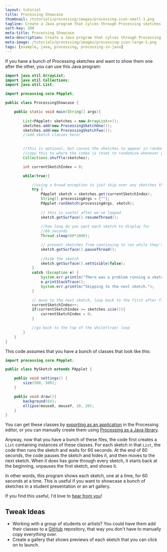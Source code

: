 ```yaml
---
layout: tutorial
title: Processing Showcase
thumbnail: /tutorials/processing/images/processing-icon-small-1.png
tagline: Create a Java program that cylces through Processing sketches.
sort-key: 200
meta-title: Processing Showcase
meta-description: Create a Java program that cylces through Processing sketches.
meta-image: /tutorials/processing/images/processing-icon-large-1.png
tags: [example, java, processing, processing-in-java]
---
```


If you have a bunch of Processing sketches and want to show them one after the other, you can use this Java program:

```java
import java.util.ArrayList;
import java.util.Collections;
import java.util.List;

import processing.core.PApplet;

public class ProcessingShowcase {

	public static void main(String[] args){
		
		List<PApplet> sketches = new ArrayList<>();
		sketches.add(new ProcessingSketchOne());
		sketches.add(new ProcessingSketchTwo());
		//add sketch classes here!

		
		//this is optional, but causes the sketches to appear in random order
		//copy this to where the index is reset to randomize whenever you loop
		Collections.shuffle(sketches);

		int currentSketchIndex = 0;

		while(true){

			//using a broad exception to just skip over any sketches that have problems
			try {
				PApplet sketch = sketches.get(currentSketchIndex);
				String[] processingArgs = {""};
				PApplet.runSketch(processingArgs, sketch);
				
				// this is useful after we've looped	
				sketch.getSurface().resumeThread();
				
				//how long do you want each sketch to display for
				//60 seconds
				Thread.sleep(60*1000);

				// prevent sketches from continuing to run while they're hidden
				sketch.getSurface().pauseThread();
				
				//hide the sketch
				sketch.getSurface().setVisible(false);
			}
			catch (Exception e) {
				System.err.println("There was a problem running a sketch!");
				e.printStackTrace();
				System.err.println("Skipping to the next sketch.");
			}

			// move to the next sketch, loop back to the first after finishing
			currentSketchIndex++;
			if(currentSketchIndex >= sketches.size()){
				currentSketchIndex = 0;
			}

			//go back to the top of the while(true) loop
		}
	}
}
```

This code assumes that you have a bunch of classes that look like this:

```java
import processing.core.PApplet;

public class MySketch extends PApplet {

	public void settings() {
		size(500, 500);
	}

	public void draw(){
		background(64);
		ellipse(mouseX, mouseY, 20, 20);
	}
}
```

You can get these classes by [exporting as an application](/tutorials/processing/exporting-applications) in the Processing editor, or you can manually create them using [Processing as a Java library](tutorials/java/processing-in-java).

Anyway, now that you have a bunch of these files, the code first creates a `List` containing instances of these classes. For each sketch in that `List`, the code then runs the sketch and waits for 60 seconds. At the end of 60 seconds, the code pauses the sketch and hides it, and then moves to the next sketch. When it does has gone through every sketch, it starts back at the beginning, unpauses the first sketch, and shows it.

In other words, this program shows each sketch, one at a time, for 60 seconds at a time. This is useful if you want to showcase a bunch of sketches in a student presentation or an art gallery.

If you find this useful, I'd love to [hear from you](/about/contact)!


## Tweak Ideas

- Working with a group of students or artists? You could have them add their classes to a [GitHub](https://github.com/) repository, that way you don't have to manually copy everything over.
- Create a gallery that shows previews of each sketch that you can click on to launch.